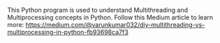 This Python program is used to understand Multithreading and Multiprocessing concepts in Python. Follow this Medium article to learn more: https://medium.com/@varunkumar032/diy-multithreading-vs-multiprocessing-in-python-fb93698ca7f3
